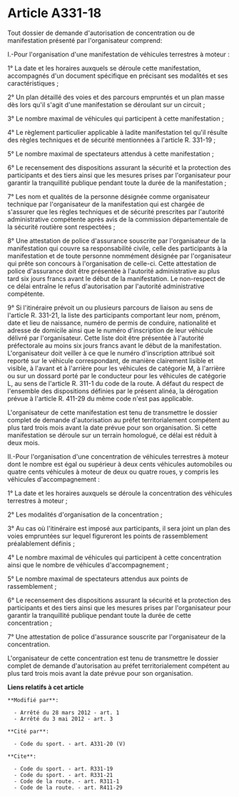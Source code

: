 # Article A331-18

Tout dossier de demande d'autorisation de concentration ou de manifestation présenté par l'organisateur comprend: 

I.-Pour l'organisation d'une manifestation de véhicules terrestres à moteur : 

1° La date et les horaires auxquels se déroule cette manifestation, accompagnés d'un document spécifique en précisant ses
modalités et ses caractéristiques ; 

2° Un plan détaillé des voies et des parcours empruntés et un plan masse dès lors qu'il s'agit d'une manifestation se
déroulant sur un circuit ; 

3° Le nombre maximal de véhicules qui participent à cette manifestation ; 

4° Le règlement particulier applicable à ladite manifestation tel qu'il résulte des règles techniques et de sécurité
mentionnées à l'article R. 331-19 ; 

5° Le nombre maximal de spectateurs attendus à cette manifestation ; 

6° Le recensement des dispositions assurant la sécurité et la protection des participants et des tiers ainsi que les mesures
prises par l'organisateur pour garantir la tranquillité publique pendant toute la durée de la manifestation ; 

7° Les nom et qualités de la personne désignée comme organisateur technique par l'organisateur de la manifestation qui est
chargée de s'assurer que les règles techniques et de sécurité prescrites par l'autorité administrative compétente après avis
de la commission départementale de la sécurité routière sont respectées ; 

8° Une attestation de police d'assurance souscrite par l'organisateur de la manifestation qui couvre sa responsabilité
civile, celle des participants à la manifestation et de toute personne nommément désignée par l'organisateur qui prête son
concours à l'organisation de celle-ci. Cette attestation de police d'assurance doit être présentée à l'autorité
administrative au plus tard six jours francs avant le début de la manifestation. Le non-respect de ce délai entraîne le refus
d'autorisation par l'autorité administrative compétente. 

9° Si l'itinéraire prévoit un ou plusieurs parcours de liaison au sens de l'article R. 331-21, la liste des participants
comportant leur nom, prénom, date et lieu de naissance, numéro de permis de conduire, nationalité et adresse de domicile
ainsi que le numéro d'inscription de leur véhicule délivré par l'organisateur. Cette liste doit être présentée à l'autorité
préfectorale au moins six jours francs avant le début de la manifestation. L'organisateur doit veiller à ce que le numéro
d'inscription attribué soit reporté sur le véhicule correspondant, de manière clairement lisible et visible, à l'avant et à
l'arrière pour les véhicules de catégorie M, à l'arrière ou sur un dossard porté par le conducteur pour les véhicules de
catégorie L, au sens de l'article R. 311-1 du code de la route. A défaut du respect de l'ensemble des dispositions définies
par le présent alinéa, la dérogation prévue à l'article R. 411-29 du même code n'est pas applicable. 

L'organisateur de cette manifestation est tenu de transmettre le dossier complet de demande d'autorisation au préfet
territorialement compétent au plus tard trois mois avant la date prévue pour son organisation. Si cette manifestation se
déroule sur un terrain homologué, ce délai est réduit à deux mois. 

II.-Pour l'organisation d'une concentration de véhicules terrestres à moteur dont le nombre est égal ou supérieur à deux
cents véhicules automobiles ou quatre cents véhicules à moteur de deux ou quatre roues, y compris les véhicules
d'accompagnement : 

1° La date et les horaires auxquels se déroule la concentration des véhicules terrestres à moteur ; 

2° Les modalités d'organisation de la concentration ; 

3° Au cas où l'itinéraire est imposé aux participants, il sera joint un plan des voies empruntées sur lequel figureront les
points de rassemblement préalablement définis ; 

4° Le nombre maximal de véhicules qui participent à cette concentration ainsi que le nombre de véhicules d'accompagnement ; 

5° Le nombre maximal de spectateurs attendus aux points de rassemblement ; 

6° Le recensement des dispositions assurant la sécurité et la protection des participants et des tiers ainsi que les mesures
prises par l'organisateur pour garantir la tranquillité publique pendant toute la durée de cette concentration ; 

7° Une attestation de police d'assurance souscrite par l'organisateur de la concentration. 

L'organisateur de cette concentration est tenu de transmettre le dossier complet de demande d'autorisation au préfet
territorialement compétent au plus tard trois mois avant la date prévue pour son organisation.

**Liens relatifs à cet article**

	**Modifié par**:

	  - Arrêté du 28 mars 2012 - art. 1
	  - Arrêté du 3 mai 2012 - art. 3

	**Cité par**:

	  - Code du sport. - art. A331-20 (V)

	**Cite**:

	  - Code du sport. - art. R331-19
	  - Code du sport. - art. R331-21
	  - Code de la route. - art. R311-1
	  - Code de la route. - art. R411-29
